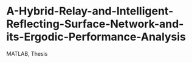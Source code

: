 # A-Hybrid-Relay-and-Intelligent-Reflecting-Surface-Network-and-its-Ergodic-Performance-Analysis
MATLAB, Thesis
